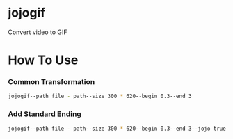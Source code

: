 # jojogif

Convert video to GIF

# How To Use

### Common Transformation

```bash
jojogif--path file - path--size 300 * 620--begin 0.3--end 3
```

### Add Standard Ending

```bash
jojogif--path file - path--size 300 * 620--begin 0.3--end 3--jojo true
```

